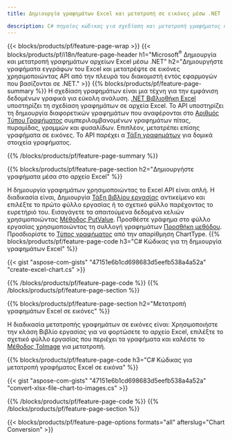 ```yaml
---
title: Δημιουργία γραφημάτων Excel και μετατροπή σε εικόνες μέσω .NET

description: C# πηγαίος κώδικας για σχεδίαση και μετατροπή γραφήματος ή διαγράμματος στο Microsoft Excel χρησιμοποιώντας τη Βιβλιοθήκη .NET. 
---
```

{{< blocks/products/pf/feature-page-wrap >}}
{{< blocks/products/pf/i18n/feature-page-header h1="Microsoft<sup>&reg;</sup> Δημιουργία και μετατροπή γραφημάτων αρχείων Excel μέσω .NET" h2="Δημιουργήστε γραφήματα εγγράφων του Excel και μετατρέψτε σε εικόνες χρησιμοποιώντας API από την πλευρά του διακομιστή εντός εφαρμογών που βασίζονται σε .NET." >}}
{{% blocks/products/pf/feature-page-summary %}}
Η σχεδίαση γραφημάτων είναι μια τέχνη για την εμφάνιση δεδομένων γραφικά για εύκολη ανάλυση. [.NET Βιβλιοθήκη Excel](/cells/net/) υποστηρίζει τη σχεδίαση γραφημάτων σε αρχεία Excel. Το API υποστηρίζει τη δημιουργία διαφορετικών γραφημάτων που αναφέρονται στο [Αριθμός Τύπου Γραφήματος](https://reference.aspose.com/cells/net/aspose.cells.charts/charttype) συμπεριλαμβανομένων γραφημάτων πίτας, πυραμίδας, γραμμών και φυσαλίδων. Επιπλέον, μετατρέπει επίσης γραφήματα σε εικόνες. Το API παρέχει α [Τάξη γραφημάτων](https://reference.aspose.com/cells/net/aspose.cells.charts) για δομικά στοιχεία γραφήματος.

{{% /blocks/products/pf/feature-page-summary %}}

{{% blocks/products/pf/feature-page-section h2="Δημιουργήστε γραφήματα μέσα στο αρχείο Excel" %}}

Η δημιουργία γραφημάτων χρησιμοποιώντας το Excel API είναι απλή. Η διαδικασία είναι, Δημιουργία [Τάξη βιβλίου εργασίας](https://reference.aspose.com/cells/net/aspose.cells/workbook) αντικείμενο και επιλέξτε το πρώτο φύλλο εργασίας ή το σχετικό φύλλο παρέχοντας το ευρετήριό του. Εισαγάγετε τα απαιτούμενα δεδομένα κελιών χρησιμοποιώντας [Μέθοδος PutValue](https://reference.aspose.com/cells/net/aspose.cells/cell/methods/putvalue/index). Προσθέστε γράφημα στο φύλλο εργασίας χρησιμοποιώντας τη συλλογή γραφημάτων [Προσθήκη μεθόδου](https://reference.aspose.com/cells/net/aspose.cells.charts/chartcollection/methods/add). Προσδιορίστε το [Τύπος γραφήματος](https://reference.aspose.com/cells/net/aspose.cells.charts/charttype) από την απαρίθμηση ChartType.
{{% blocks/products/pf/feature-page-code h3="C# Κώδικας για τη δημιουργία γραφημάτων Excel" %}}

{{< gist "aspose-com-gists" "47151e6b1cd698683d5eefb538a4a52a" "create-excel-chart.cs" >}}

{{% /blocks/products/pf/feature-page-code %}}
{{% /blocks/products/pf/feature-page-section %}}


{{% blocks/products/pf/feature-page-section h2="Μετατροπή γραφημάτων Excel σε εικόνες" %}}

Η διαδικασία μετατροπής γραφημάτων σε εικόνες είναι: Χρησιμοποιήστε την κλάση Βιβλίο εργασίας για να φορτώσετε το αρχείο Excel, επιλέξτε το σχετικό φύλλο εργασίας που περιέχει τα γραφήματα και καλέστε το [Μέθοδος ToImage](https://reference.aspose.com/cells/net/aspose.cells.charts.chart/toimage/methods/7) για μετατροπή.

{{% blocks/products/pf/feature-page-code h3="C# Κώδικας για μετατροπή γραφήματος Excel σε εικόνα" %}}

{{< gist "aspose-com-gists" "47151e6b1cd698683d5eefb538a4a52a" "convert-xlsx-file-chart-to-images.cs" >}}

{{% /blocks/products/pf/feature-page-code %}}
{{% /blocks/products/pf/feature-page-section %}}

{{< blocks/products/pf/feature-page-options formats="all" afterslug="Chart Conversion" >}}
